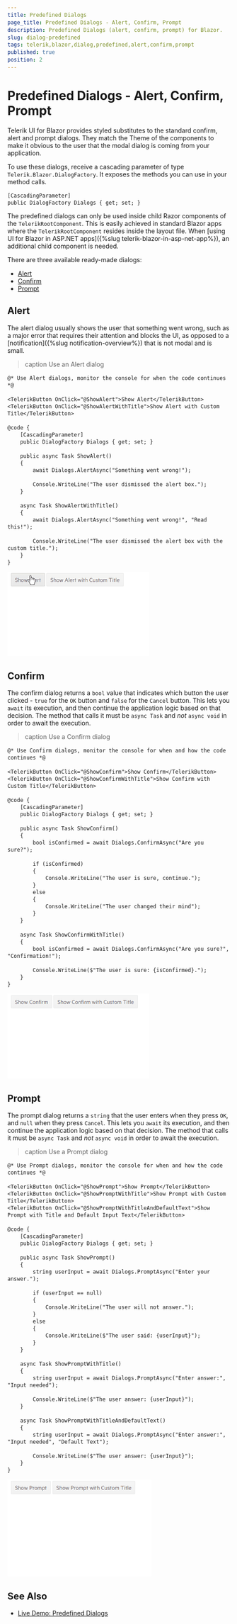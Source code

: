 ```yaml
---
title: Predefined Dialogs
page_title: Predefined Dialogs - Alert, Confirm, Prompt
description: Predefined Dialogs (alert, confirm, prompt) for Blazor.
slug: dialog-predefined
tags: telerik,blazor,dialog,predefined,alert,confirm,prompt
published: true
position: 2
---
```


# Predefined Dialogs - Alert, Confirm, Prompt

Telerik UI for Blazor provides styled substitutes to the standard confirm, alert and prompt dialogs. They match the Theme of the components to make it obvious to the user that the modal dialog is coming from your application.

To use these dialogs, receive a cascading parameter of type `Telerik.Blazor.DialogFactory`. It exposes the methods you can use in your method calls.

````CSHTML
[CascadingParameter]
public DialogFactory Dialogs { get; set; }
````

The predefined dialogs can only be used inside child Razor components of the `TelerikRootComponent`. This is easily achieved in standard Blazor apps where the `TelerikRootComponent` resides inside the layout file. When [using UI for Blazor in ASP.NET apps]({%slug telerik-blazor-in-asp-net-app%}), an additional child component is needed.

There are three available ready-made dialogs:

* [Alert](#alert)
* [Confirm](#confirm)
* [Prompt](#prompt)

## Alert

The alert dialog usually shows the user that something went wrong, such as a major error that requires their attention and blocks the UI, as opposed to a [notification]({%slug notification-overview%}) that is not modal and is small.

>caption Use an Alert dialog

````CSHTML
@* Use Alert dialogs, monitor the console for when the code continues *@

<TelerikButton OnClick="@ShowAlert">Show Alert</TelerikButton>
<TelerikButton OnClick="@ShowAlertWithTitle">Show Alert with Custom Title</TelerikButton>

@code {
    [CascadingParameter]
    public DialogFactory Dialogs { get; set; }

    public async Task ShowAlert()
    {
        await Dialogs.AlertAsync("Something went wrong!");

        Console.WriteLine("The user dismissed the alert box.");
    }

    async Task ShowAlertWithTitle()
    {
        await Dialogs.AlertAsync("Something went wrong!", "Read this!");

        Console.WriteLine("The user dismissed the alert box with the custom title.");
    }
}
````

![Telerik Alert dialog first look](images/alert-first-look.gif)

## Confirm

The confirm dialog returns a `bool` value that indicates which button the user clicked - `true` for the `OK` button and `false` for the `Cancel` button. This lets you `await` its execution, and then continue the application logic based on that decision. The method that calls it must be `async Task` and *not* `async void` in order to await the execution.

>caption Use a Confirm dialog

````CSHTML
@* Use Confirm dialogs, monitor the console for when and how the code continues *@

<TelerikButton OnClick="@ShowConfirm">Show Confirm</TelerikButton>
<TelerikButton OnClick="@ShowConfirmWithTitle">Show Confirm with Custom Title</TelerikButton>

@code {
    [CascadingParameter]
    public DialogFactory Dialogs { get; set; }

    public async Task ShowConfirm()
    {
        bool isConfirmed = await Dialogs.ConfirmAsync("Are you sure?");

        if (isConfirmed)
        {
            Console.WriteLine("The user is sure, continue.");
        }
        else
        {
            Console.WriteLine("The user changed their mind");
        }
    }

    async Task ShowConfirmWithTitle()
    {
        bool isConfirmed = await Dialogs.ConfirmAsync("Are you sure?", "Confirmation!");

        Console.WriteLine($"The user is sure: {isConfirmed}.");
    }
}
````

![Telerik Confirm dialog first look](images/confirm-first-look.gif)


## Prompt

The prompt dialog returns a `string` that the user enters when they press `OK`, and `null` when they press `Cancel`. This lets you `await` its execution, and then continue the application logic based on that decision. The method that calls it must be `async Task` and *not* `async void` in order to await the execution.

>caption Use a Prompt dialog

````CSHTML
@* Use Prompt dialogs, monitor the console for when and how the code continues *@

<TelerikButton OnClick="@ShowPrompt">Show Prompt</TelerikButton>
<TelerikButton OnClick="@ShowPromptWithTitle">Show Prompt with Custom Title</TelerikButton>
<TelerikButton OnClick="@ShowPromptWithTitleAndDefaultText">Show Prompt with Title and Default Input Text</TelerikButton>

@code {
    [CascadingParameter]
    public DialogFactory Dialogs { get; set; }

    public async Task ShowPrompt()
    {
        string userInput = await Dialogs.PromptAsync("Enter your answer.");

        if (userInput == null)
        {
            Console.WriteLine("The user will not answer.");
        }
        else
        {
            Console.WriteLine($"The user said: {userInput}");
        }
    }

    async Task ShowPromptWithTitle()
    {
        string userInput = await Dialogs.PromptAsync("Enter answer:", "Input needed");

        Console.WriteLine($"The user answer: {userInput}");
    }

    async Task ShowPromptWithTitleAndDefaultText()
    {
        string userInput = await Dialogs.PromptAsync("Enter answer:", "Input needed", "Default Text");

        Console.WriteLine($"The user answer: {userInput}");
    }
}
````

![Telerik Prompt dialog first look](images/prompt-first-look.gif)


## See Also

* [Live Demo: Predefined Dialogs](https://demos.telerik.com/blazor-ui/dialog/predefined-dialogs)

